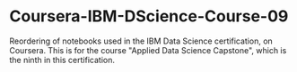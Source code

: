 # Coursera-IBM-DScience-Course-09
Reordering of notebooks used in the IBM Data Science certification, on Coursera. This is for the course "Applied Data Science Capstone", which is the ninth in this certification.
